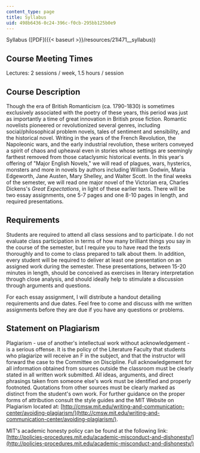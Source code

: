 ```yaml
---
content_type: page
title: Syllabus
uid: 498b6436-0c24-396c-f0cb-295bb125b0e9
---
```


Syllabus ([PDF]({{< baseurl >}}/resources/21l471__syllabus))

Course Meeting Times
--------------------

Lectures: 2 sessions / week, 1.5 hours / session

Course Description
------------------

Though the era of British Romanticism (ca. 1790-1830) is sometimes exclusively associated with the poetry of these years, this period was just as importantly a time of great innovation in British prose fiction. Romantic novelists pioneered or revolutionized several genres, including social/philosophical problem novels, tales of sentiment and sensibility, and the historical novel. Writing in the years of the French Revolution, the Napoleonic wars, and the early industrial revolution, these writers conveyed a spirit of chaos and upheaval even in stories whose settings are seemingly farthest removed from those cataclysmic historical events. In this year's offering of "Major English Novels," we will read of plagues, wars, hysterics, monsters and more in novels by authors including William Godwin, Maria Edgeworth, Jane Austen, Mary Shelley, and Walter Scott. In the final weeks of the semester, we will read one major novel of the Victorian era, Charles Dickens's _Great Expectations_, in light of these earlier texts. There will be two essay assignments, one 5-7 pages and one 8-10 pages in length, and required presentations.

Requirements
------------

Students are required to attend all class sessions and to participate. I do not evaluate class participation in terms of how many brilliant things you say in the course of the semester, but I require you to have read the texts thoroughly and to come to class prepared to talk about them. In addition, every student will be required to deliver at least one presentation on an assigned work during the semester. These presentations, between 15-20 minutes in length, should be conceived as exercises in literary interpretation through close analysis, and should ideally help to stimulate a discussion through arguments and questions.

For each essay assignment, I will distribute a handout detailing requirements and due dates. Feel free to come and discuss with me written assignments before they are due if you have any questions or problems.

Statement on Plagiarism
-----------------------

Plagiarism - use of another's intellectual work without acknowledgement - is a serious offense. It is the policy of the Literature Faculty that students who plagiarize will receive an F in the subject, and that the instructor will forward the case to the Committee on Discipline. Full acknowledgement for all information obtained from sources outside the classroom must be clearly stated in all written work submitted. All ideas, arguments, and direct phrasings taken from someone else's work must be identified and properly footnoted. Quotations from other sources must be clearly marked as distinct from the student's own work. For further guidance on the proper forms of attribution consult the style guides and the MIT Website on Plagiarism located at: [http://cmsw.mit.edu/writing-and-communication-center/avoiding-plagiarism/](http://cmsw.mit.edu/writing-and-communication-center/avoiding-plagiarism/).

MIT's academic honesty policy can be found at the following link: [http://policies-procedures.mit.edu/academic-misconduct-and-dishonesty/](http://policies-procedures.mit.edu/academic-misconduct-and-dishonesty/)